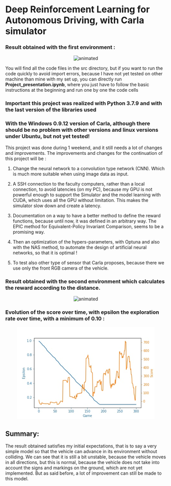 # Deep Reinforcement Learning for Autonomous Driving, with Carla simulator

### Result obtained with the first environment :
<p align="center">
  <img src="https://github.com/ZuoNicolas/DRL-for_Autonomous_Driving/blob/main/presentation_video/first_learn.gif" alt="animated" />
</p>

You will find all the code files in the src directory, but if you want to run the code quickly to avoid import errors, because I have not yet tested on other machine than mine with my set up, you can directly run **Project_presentation.ipynb**, where you just have to follow the basic instructions at the beginning and run one by one the code cells

### Important this project was realized with Python 3.7.9 and with the last version of the libraries used
### With the Windows 0.9.12 version of Carla, although there should be no problem with other versions and linux versions under Ubuntu, but not yet tested!


This project was done during 1 weekend, and it still needs a lot of changes and improvements. The improvements and changes for the continuation of this project will be :

1. Change the neural network to a convolution type network (CNN). Which is much more suitable when using image data as input.

2. A SSH connection to the faculty computers, rather than a local connection, to avoid latencies (on my PC), because my GPU is not powerful enough to support the Simulator and the model learning with CUDA, which uses all the GPU without limitation. This makes the simulator slow down and create a latency.

3. Documentation on a way to have a better method to define the reward functions, because until now, it was defined in an arbitrary way. The EPIC method for Equivalent-Policy Invariant Comparison, seems to be a promising way.
    
4. Then an optimization of the hypers-parameters, with Optuna and also with the NAS method, to automate the design of artificial neural networks, so that it is optimal !

5. To test also other type of sensor that Carla proposes, because there we use only the front RGB camera of the vehicle.

### Result obtained with the second environment which calculates the reward according to the distance.

<p align="center">
  <img src="https://github.com/ZuoNicolas/DRL-for_Autonomous_Driving/blob/main/presentation_video/second_learn.gif" alt="animated" />
</p>

### Evolution of the score over time, with epsilon the exploration rate over time, with a minimum of 0.10 :

<p align="center">
  <img src="https://github.com/ZuoNicolas/DRL-for_Autonomous_Driving/blob/main/data/DQN-EnvDistanceReward-300-1635362488.656119.jpg" />
</p>

## Summary:
The result obtained satisfies my initial expectations, that is to say a very simple model so that the vehicle can advance in its environment without colliding. We can see that it is still a bit unstable, because the vehicle moves in all directions, but this is normal, because the vehicle does not take into account the signs and markings on the ground, which are not yet implemented. But as said before, a lot of improvement can still be made to this model.
